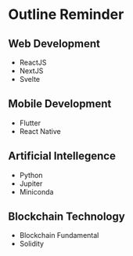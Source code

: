 # Outline Reminder

## Web Development
* ReactJS
* NextJS
* Svelte

## Mobile Development
* Flutter
* React Native

## Artificial Intellegence
* Python
* Jupiter
* Miniconda

## Blockchain Technology
* Blockchain Fundamental
* Solidity
